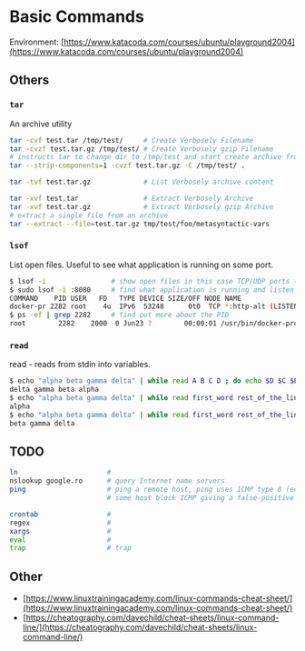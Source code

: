 # Basic Commands

Environment: [https://www.katacoda.com/courses/ubuntu/playground2004](https://www.katacoda.com/courses/ubuntu/playground2004)





## Others

### `tar`

An archive utility

```bash
tar -cvf test.tar /tmp/test/     # Create Verbosely Filename
tar -cvzf test.tar.gz /tmp/test/ # Create Verbosely gzip Filename
# instructs tar to change dir to /tmp/test and start create archive from there 
tar --strip-components=1 -cvzf test.tar.gz -C /tmp/test/ .       

tar -tvf test.tar.gz             # List Verbosely archive content

tar -xvf test.tar                # Extract Verbosely Archive
tar -xvf test.tar.gz             # Extract Verbosely gzip Archive
# extract a single file from an archive 
tar --extract --file=test.tar.gz tmp/test/foo/metasyntactic-vars
```

### `lsof`

List open files. Useful to see what application is running on some port.

```bash
$ lsof -i                # show open files in this case TCP/UDP ports (might require root)
$ sudo lsof -i :8080     # find what application is running and listen for connections on port 8080
COMMAND    PID USER   FD   TYPE DEVICE SIZE/OFF NODE NAME
docker-pr 2282 root    4u  IPv6  53248      0t0  TCP *:http-alt (LISTEN)
$ ps -ef | grep 2282     # find out more about the PID
root        2282    2000  0 Jun23 ?        00:00:01 /usr/bin/docker-proxy -proto tcp -host-ip 0.0.0.0 -host-port 8080 -container-ip 172.17.0.2 -container-port 8080
```

### `read`

read - reads from stdin into variables.

```bash
$ echo "alpha beta gamma delta" | while read A B C D ; do echo $D $C $B $A ; done
delta gamma beta alpha
$ echo "alpha beta gamma delta" | while read first_word rest_of_the_line; do echo $first_word ; done
alpha
$ echo "alpha beta gamma delta" | while read first_word rest_of_the_line; do echo $rest_of_the_line ; done
beta gamma delta
```

## TODO

```bash
ln                      #  
nslookup google.ro      # query Internet name servers
ping                    # ping a remote host, ping uses ICMP type 8 (echo message) and type 0 (echo reply message)
                        # some host block ICMP giving a false-positive of unreachable host                    

crontab                 #
regex                   #
xargs                   #
eval                    #
trap                    # trap
```

## Other

* [https://www.linuxtrainingacademy.com/linux-commands-cheat-sheet/](https://www.linuxtrainingacademy.com/linux-commands-cheat-sheet/)
* [https://cheatography.com/davechild/cheat-sheets/linux-command-line/](https://cheatography.com/davechild/cheat-sheets/linux-command-line/)

